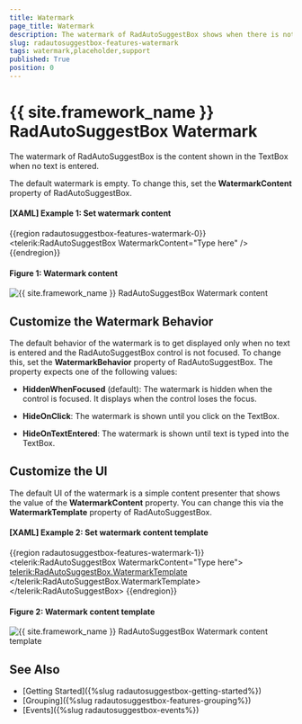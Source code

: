 ```yaml
---
title: Watermark
page_title: Watermark
description: The watermark of RadAutoSuggestBox shows when there is not text entered into the TextBox part of the control.
slug: radautosuggestbox-features-watermark
tags: watermark,placeholder,support
published: True
position: 0
---
```


# {{ site.framework_name }} RadAutoSuggestBox Watermark

The watermark of RadAutoSuggestBox is the content shown in the TextBox when no text is entered.

The default watermark is empty. To change this, set the __WatermarkContent__ property of RadAutoSuggestBox.

#### __[XAML] Example 1: Set watermark content__
{{region radautosuggestbox-features-watermark-0}}
	<telerik:RadAutoSuggestBox WatermarkContent="Type here" />
{{endregion}}

#### Figure 1: Watermark content
![{{ site.framework_name }} RadAutoSuggestBox Watermark content](images/radautosuggestbox-features-watermark-0.png)

## Customize the Watermark Behavior

The default behavior of the watermark is to get displayed only when no text is entered and the RadAutoSuggestBox control is not focused. To change this, set the __WatermarkBehavior__ property of RadAutoSuggestBox. The property expects one of the following values:

* __HiddenWhenFocused__ (default): The watermark is hidden when the control is focused. It displays when the control loses the focus.

* __HideOnClick__: The watermark is shown until you click on the TextBox.

* __HideOnTextEntered__: The watermark is shown until text is typed into the TextBox.

## Customize the UI

The default UI of the watermark is a simple content presenter that shows the value of the __WatermarkContent__ property. You can change this via the __WatermarkTemplate__ property of RadAutoSuggestBox.

#### __[XAML] Example 2: Set watermark content template__
{{region radautosuggestbox-features-watermark-1}}	 
	<telerik:RadAutoSuggestBox WatermarkContent="Type here">                       
		<telerik:RadAutoSuggestBox.WatermarkTemplate>
			<DataTemplate>
				<TextBlock Text="{Binding}" Foreground="#DAB170" FontStyle="Normal" />
			</DataTemplate>
		</telerik:RadAutoSuggestBox.WatermarkTemplate>
	</telerik:RadAutoSuggestBox>
{{endregion}}

#### Figure 2: Watermark content template
![{{ site.framework_name }} RadAutoSuggestBox Watermark content template](images/radautosuggestbox-features-watermark-1.png)

## See Also  
 * [Getting Started]({%slug radautosuggestbox-getting-started%})
 * [Grouping]({%slug radautosuggestbox-features-grouping%})
 * [Events]({%slug radautosuggestbox-events%}) 

